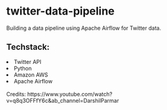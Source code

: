 # twitter-data-pipeline
Building a data pipeline using Apache Airflow for Twitter data.
<h2>Techstack:</h2>
<li>Twitter API</li>
<li>Python</li>
<li>Amazon AWS</li>
<li>Apache Airflow</li>
<br/>
Credits: https://www.youtube.com/watch?v=q8q3OFFfY6c&ab_channel=DarshilParmar
